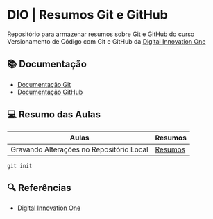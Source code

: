 
# DIO | Resumos Git e GitHub

Repositório para armazenar resumos sobre Git e GitHub do curso Versionamento de Código com Git e GitHub da [Digital Innovation One](https://www.dio.me/)

## 📚 Documentação 

- [Documentação Git](https://git-scm.com/doc)
- [Documentação GitHub](https://docs.github.com/)

## 💻 Resumo das Aulas

| Aulas | Resumos | 
|------ |---------|
| Gravando Alterações no Repositório Local | [Resumos]() |

```git init```


## 🔍 Referências
- [Digital Innovation One]()